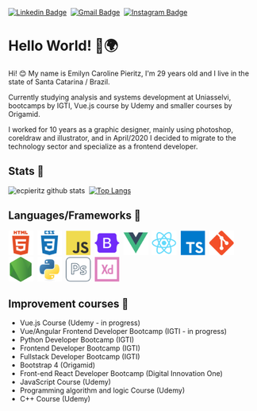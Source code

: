 [![Linkedin Badge](https://img.shields.io/badge/-LinkedIn-blue?style=flat-square&logo=Linkedin&logoColor=white&link=https://www.linkedin.com/in/ecpieritz/)](https://www.linkedin.com/in/ecpieritz/)&nbsp;
[![Gmail Badge](https://img.shields.io/badge/-Gmail-c14438?style=flat-square&logo=Gmail&logoColor=white&link=mailto:ecpieritz@gmail.com)](mailto:ecpieritz@gmail.com)&nbsp;
[![Instagram Badge](https://img.shields.io/badge/-Instagram-purple?style=flat-square&logo=Instagram&logoColor=white&link=https://www.instagram.com/ecpieritz/)](https://www.instagram.com/ecpieritz/)

# Hello World! 👋🌍

Hi! :blush: My name is Emilyn Caroline Pieritz, I'm 29 years old and I live in the state of Santa Catarina / Brazil.

Currently studying analysis and systems development at Uniasselvi, bootcamps by IGTI, Vue.js course by Udemy and smaller courses by Origamid.

I worked for 10 years as a graphic designer, mainly using photoshop, coreldraw and illustrator, and in April/2020 I decided to migrate to the technology sector and specialize as a frontend developer. 

## Stats 💬

![ecpieritz github stats](https://github-readme-stats.vercel.app/api?username=ecpieritz&show_icons=true&theme=radical)<span>&nbsp;&nbsp;</span>[![Top Langs](https://github-readme-stats.vercel.app/api/top-langs/?username=ecpieritz&layout=compact&theme=radical)](https://github.com/ecpieritz/github-readme-stats)

## Languages/Frameworks :minidisc:

<p align="left">
    <img src="https://raw.githubusercontent.com/devicons/devicon/master/icons/html5/html5-plain-wordmark.svg" alt="html5" width="50" height="50" />&nbsp;
    <img src="https://raw.githubusercontent.com/devicons/devicon/master/icons/css3/css3-plain-wordmark.svg" alt="css3" width="50" height="50" />&nbsp;
    <img src="https://raw.githubusercontent.com/devicons/devicon/master/icons/javascript/javascript-original.svg" alt="javascript" width="50" height="50" />&nbsp;
    <img src="https://raw.githubusercontent.com/devicons/devicon/master/icons/bootstrap/bootstrap-plain.svg" alt="bootstrap" width="50" height="50" />&nbsp;
    <img src="https://raw.githubusercontent.com/devicons/devicon/master/icons/vuejs/vuejs-original.svg" alt="vue" width="50" height="50" />&nbsp;
    <img src="https://raw.githubusercontent.com/devicons/devicon/master/icons/react/react-original.svg" alt="react" width="50" height="50" />&nbsp;
    <img src="https://raw.githubusercontent.com/devicons/devicon/master/icons/typescript/typescript-plain.svg" alt="typescript" width="50" height="50" />&nbsp;
    <img src="https://raw.githubusercontent.com/devicons/devicon/master/icons/git/git-plain.svg" alt="git" width="50" height="50" />&nbsp;
    <img src="https://raw.githubusercontent.com/devicons/devicon/master/icons/nodejs/nodejs-original.svg" alt="nodejs" width="50" height="50" />&nbsp;
    <img src="https://raw.githubusercontent.com/devicons/devicon/master/icons/python/python-original.svg" alt="python" width="50" height="50" />&nbsp;
    <img src="https://raw.githubusercontent.com/devicons/devicon/master/icons/photoshop/photoshop-line.svg" alt="photoshop" width="50" height="50" />&nbsp;
    <img src="https://raw.githubusercontent.com/devicons/devicon/master/icons/xd/xd-line.svg" alt="xd" width="50" height="50" />
</p>

## Improvement courses :blue_book:
- Vue.js Course (Udemy - in progress)
- Vue/Angular Frontend Developer Bootcamp (IGTI - in progress)
- Python Developer Bootcamp (IGTI)
- Frontend Developer Bootcamp (IGTI)
- Fullstack Developer Bootcamp (IGTI)
- Bootstrap 4 (Origamid)
- Front-end React Developer Bootcamp (Digital Innovation One)
- JavaScript Course (Udemy)
- Programming algorithm and logic Course (Udemy)
- C++ Course (Udemy)
